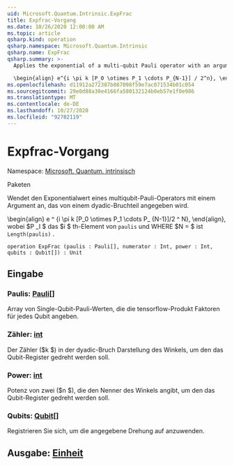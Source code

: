 ```yaml
---
uid: Microsoft.Quantum.Intrinsic.ExpFrac
title: Expfrac-Vorgang
ms.date: 10/26/2020 12:00:00 AM
ms.topic: article
qsharp.kind: operation
qsharp.namespace: Microsoft.Quantum.Intrinsic
qsharp.name: ExpFrac
qsharp.summary: >-
  Applies the exponential of a multi-qubit Pauli operator with an argument given by a dyadic fraction.

  \begin{align} e^{i \pi k [P_0 \otimes P_1 \cdots P_{N-1}] / 2^n}, \end{align} where $P_i$ is the $i$th element of `paulis`, and where $N = $`Length(paulis)`.
ms.openlocfilehash: d11912a272387b087098f59e7ac071534b01c054
ms.sourcegitcommit: 29e0d88a30e4166fa580132124b0eb57e1f0e986
ms.translationtype: MT
ms.contentlocale: de-DE
ms.lasthandoff: 10/27/2020
ms.locfileid: "92702119"
---
```

# <a name="expfrac-operation"></a>Expfrac-Vorgang

Namespace: [Microsoft. Quantum. intrinsisch](xref:Microsoft.Quantum.Intrinsic)

Paketen [](https://nuget.org/packages/)


Wendet den Exponentialwert eines multiqubit-Pauli-Operators mit einem Argument an, das von einem dyadic-Bruchteil angegeben wird.

\begin{align} e ^ {i \pi k [P_0 \otimes P_1 \cdots P_ {N-1}]/2 ^ N}, \end{align}, wobei $P _I $ das $i $ th-Element von `paulis` und WHERE $N = $ ist `Length(paulis)` .

```qsharp
operation ExpFrac (paulis : Pauli[], numerator : Int, power : Int, qubits : Qubit[]) : Unit
```


## <a name="input"></a>Eingabe

### <a name="paulis--pauli"></a>Paulis: [Pauli](xref:microsoft.quantum.lang-ref.pauli)[]

Array von Single-Qubit-Pauli-Werten, die die tensorflow-Produkt Faktoren für jedes Qubit angeben.


### <a name="numerator--int"></a>Zähler: [int](xref:microsoft.quantum.lang-ref.int)

Der Zähler ($k $) in der dyadic-Bruch Darstellung des Winkels, um den das Qubit-Register gedreht werden soll.


### <a name="power--int"></a>Power: [int](xref:microsoft.quantum.lang-ref.int)

Potenz von zwei ($n $), die den Nenner des Winkels angibt, um den das Qubit-Register gedreht werden soll.


### <a name="qubits--qubit"></a>Qubits: [Qubit](xref:microsoft.quantum.lang-ref.qubit)[]

Registrieren Sie sich, um die angegebene Drehung auf anzuwenden.



## <a name="output--unit"></a>Ausgabe: [Einheit](xref:microsoft.quantum.lang-ref.unit)

